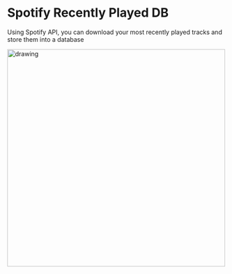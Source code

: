 # Spotify Recently Played DB
 Using Spotify API, you can download your most recently played tracks and store them into a database

<img src="Resources/clear-grid-function.gif" alt="drawing" width="500"/>
